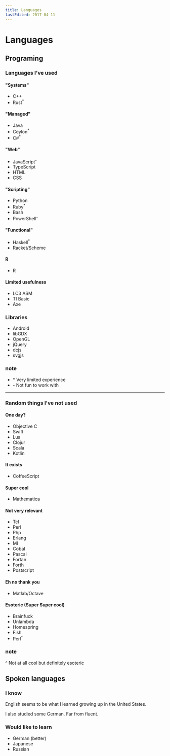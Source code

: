 ```yaml
---
title: Languages
lastEdited: 2017-04-11
---
```


# Languages

## Programing

### Languages I've used 

#### "Systems" 

* C++
* Rust<sup>*</sup>

#### "Managed"

* Java
* Ceylon<sup>*</sup>
* C#<sup>*</sup>

#### "Web" 

* JavaScript<sup>-</sup>
* TypeScript
* HTML
* CSS

#### "Scripting"

* Python
* Ruby<sup>*</sup>
* Bash
* PowerShell<sup>-</sup>

#### "Functional"

* Haskell<sup>*</sup>
* Racket/Scheme

#### R

* R

#### Limited usefulness 

* LC3 ASM
* TI Basic
* Axe

### Libraries

* Android
* libGDX
* OpenGL
* jQuery
* dcjs
* svgjs

### note

* \* Very limited experience
* \- Not fun to work with

---

### Random things I've not used

#### One day?

* Objective C 
* Swift 
* Lua 
* Clojur 
* Scala
* Kotlin

#### It exists

* CoffeeScript

#### Super cool

* Mathematica

#### Not very relevant 

* Tcl
* Perl 
* Php 
* Erlang 
* Ml 
* Cobal
* Pascal
* Fortan
* Forth
* Postscript 

#### Eh no thank you

* Matlab/Octave 


#### Esoteric (Super Super cool)

* Brainfuck 
* Unlambda 
* Homespring 
* Fish 
* Perl<sup>^</sup>

### note

^ Not at all cool but definitely esoteric

## Spoken languages

### I know

English seems to be what I learned growing up in the United States.

I also studied some German. Far from fluent.

### Would like to learn

* German (better)
* Japanese
* Russian

